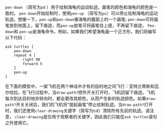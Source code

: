 `pen-down` （简写为`pd` ）用于绘制海龟的运动轨迹。画笔的颜色和海龟的颜色是一致的。 `pen-down`开始绘制时，使用`pen-up` （简写为`pu`）可以停止绘制海龟的运动轨迹。想像一下，`pen-up`和`pen-down`像海龟的腹部上的一个画笔; `pen-down`可将画笔放到地面上，留下痕迹，而`pen-up`放笔可将画笔往上提，不再留下痕迹。 `Pen-down`和 `pen-up`是海龟命令。例如，如果我们希望海龟画一个正方形，我们将编写以下代码：



```
ask turtles [
	pen-down
	repeat 4 [
		right 90
		forward 5
	]
	pen-up
]
```


在下面的模型中，一架飞机在两个神话中才有的目的地之间飞行：亚特兰蒂斯和瓦尔哈拉。在飞行过程中，当`draw-path?`控件开关打开时，飞机回留下痕迹。飞机每次到达目的地并转向时，都会更改其颜色，从而产生新的轨迹颜色。如果`draw-path?`开关关闭后，我们的飞机将“提起画笔”停止绘制轨迹。当`draw-path?`打开时，我们还使用`clear-drawing`关键字（简写为cd）清除所有先前的轨迹。请注意， `clear-drawing`是仅用于观察者的关键字，因此我们只能在`ask turtles`语句之外使用它。
